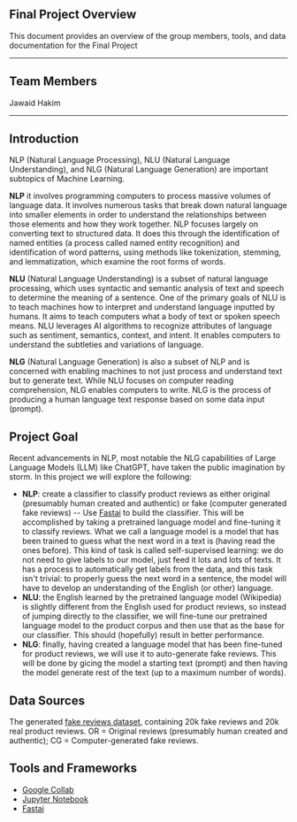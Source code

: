 ## Final Project Overview

This document provides an overview of the group members, tools, and data documentation for the Final Project

----------------

## Team Members

Jawaid Hakim

----------------

## Introduction

NLP (Natural Language Processing), NLU (Natural Language Understanding), and NLG (Natural Language Generation) are important subtopics of Machine 
Learning. 

**NLP** it involves programming computers to process massive volumes of language data. It involves numerous tasks that break down natural language into 
smaller elements in order to understand the relationships between those elements and how they work together. NLP focuses largely on converting text to 
structured data. It does this through the identification of named entities (a process called named entity recognition) and identification of word 
patterns, using methods like tokenization, stemming, and lemmatization, which examine the root forms of words.

**NLU** (Natural Language Understanding) is a subset of natural language processing, which uses syntactic and semantic analysis of text and speech to determine the meaning of a sentence. One of the primary goals of NLU is to teach machines how to interpret and understand language inputted by humans. 
It aims to teach computers what a body of text or spoken speech means. NLU leverages AI algorithms to recognize attributes of language such as sentiment, semantics, context, and intent. It enables computers to understand the subtleties and variations of language.

**NLG** (Natural Language Generation) is also a subset of NLP and is concerned with enabling machines to not just process and understand text but to generate text. While NLU focuses on computer reading comprehension, NLG enables computers to write. NLG is the process of producing a human language 
text response based on some data input (prompt).

## Project Goal

Recent advancements in NLP, most notable the NLG capabilities of Large Language Models (LLM) like ChatGPT, have taken the public imagination by storm. In this project we will explore the following:

- **NLP**: create a classifier to classify product reviews as either original (presumably human created and authentic) or fake (computer generated fake reviews)
-- Use [Fastai](https://docs.fast.ai) to build the classifier. This will be accomplished by taking a pretrained language model and fine-tuning it to classify reviews.  What we call a language model is a model that has been trained to guess what the next word in a text is (having read the ones before). This kind of task is called self-supervised learning: we do not need to give labels to our model, just feed it lots and lots of texts. It has a process to automatically get labels from the data, and this task isn't trivial: to properly guess the next word in a sentence, the model will have to develop an understanding of the English (or other) language.
- **NLU**: the English learned by the pretrained language model (Wikipedia) is slightly different from the English used for product reviews, so instead of jumping directly to the classifier, we will fine-tune our pretrained language model to the product corpus and then use that as the base for our classifier. This should (hopefully) result in better performance.
- **NLG**: finally, having created a language model that has been fine-tuned for product reviews, we will use it to auto-generate fake reviews. This will be done by gicing the model a starting text (prompt) and then having the model generate rest of the text (up to a maximum number of words).

## Data Sources

The generated [fake reviews dataset](https://osf.io/3vds7), containing 20k fake reviews and 20k real product reviews. OR = Original reviews (presumably human created and authentic); CG = Computer-generated fake reviews.

## Tools and Frameworks

- [Google Collab](https://colab.research.google.com)
- [Jupyter Notebook](https://jupyter.org/)
- [Fastai](https://docs.fast.ai)

